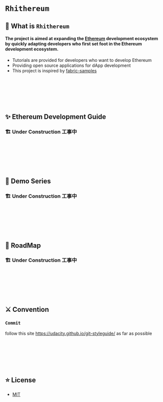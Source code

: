 # `Rhithereum`

## 🎯 What is `Rhithereum`

#### The project is aimed at expanding the [Ethereum](https://github.com/ethereum) development ecosystem by quickly adapting developers who first set foot in the Ethereum development ecosystem.
 - Tutorials are provided for developers who want to develop Ethereum
 - Providing open source applications for dApp development
 - This project is inspired by [fabric-samples](https://github.com/hyperledger/fabric-samples)


<br><br><br><br><br>

## ✨ Ethereum Development Guide

### 🏗️ Under Construction 工事中

<br><br><br><br><br>

## 🎡 Demo Series

### 🏗️ Under Construction 工事中

<br><br><br><br><br>

## 🧭 RoadMap

### 🏗️ Under Construction 工事中

<br><br><br><br><br>


## ⚔️ Convention

### `Commit`

follow this site https://udacity.github.io/git-styleguide/ as far as possible

<br><br><br><br><br>

## ⭐ License
 - [MIT](./LICENSE)
